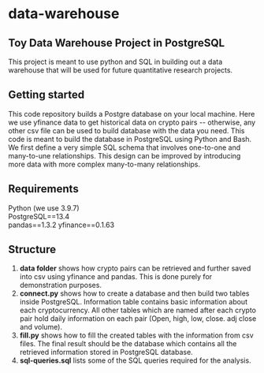 # data-warehouse

## Toy Data Warehouse Project in PostgreSQL
This project is meant to use python and SQL in building out a data warehouse that will be used for future quantitative research projects.

## Getting started 
This code repository builds a Postgre database on your local machine. Here we use yfinance data to get historical data on crypto pairs -- otherwise, any other csv file 
can be used to build database with the data you need. This code is meant to build the database in PostgreSQL using Python and Bash. We first define a very simple SQL schema
that involves one-to-one and many-to-une relationships. This design can be improved by introducing more data with more complex many-to-many relationships. 

## Requirements
Python (we use 3.9.7)  
PostgreSQL==13.4  
pandas==1.3.2 
yfinance==0.1.63  

## Structure

1. **data folder** shows how crypto pairs can be retrieved and further saved into csv using yfinance and pandas. This is done purely for demonstration purposes. 
2. **connect.py** shows how to create a database and then build two tables inside PostgreSQL. Information table contains basic information about each cryptocurrency. All other tables which are named after each crypto pair hold daily information on each pair (Open, high, low, close. adj close and volume). 
3. **fill.py** shows how to fill the created tables with the information from csv files. The final result should be the database which contains all the retrieved information stored in PostgreSQL database. 
4. **sql-queries.sql** lists some of the SQL queries required for the analysis. 
